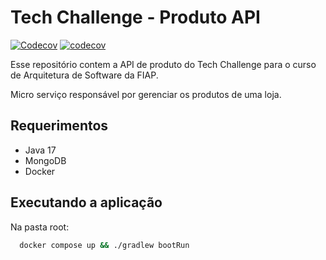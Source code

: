 # Tech Challenge - Produto API
[![Codecov](https://github.com/brazalc/tech-challenge-produto/actions/workflows/codecov.yml/badge.svg)](https://github.com/brazalc/tech-challenge-produto/actions/workflows/codecov.yml)
[![codecov](https://codecov.io/gh/brazalc/tech-challenge-produto/graph/badge.svg?token=0OEL36QVGK)](https://codecov.io/gh/brazalc/tech-challenge-produto)

Esse repositório contem a API de produto do Tech Challenge para o curso de Arquitetura de Software da FIAP.

Micro serviço responsável por gerenciar os produtos de uma loja.

## Requerimentos

- Java 17
- MongoDB
- Docker

## Executando a aplicação

Na pasta root:

  ```bash
    docker compose up && ./gradlew bootRun
  ```

